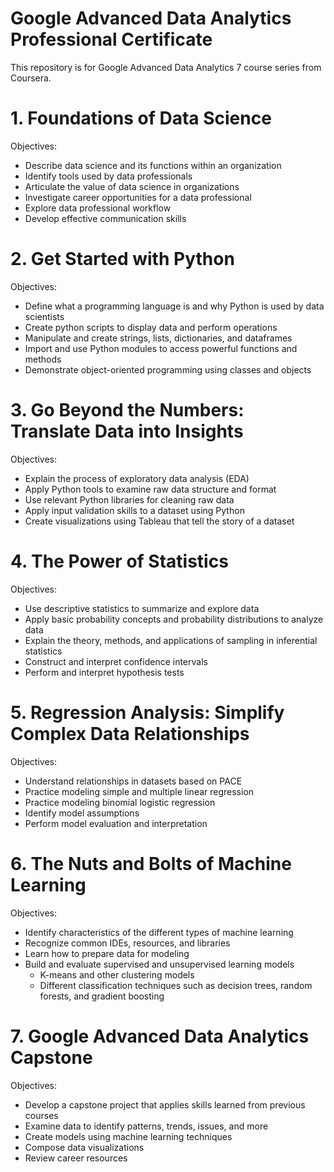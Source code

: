 # Google Advanced Data Analytics Professional Certificate
 This repository is for Google Advanced Data Analytics 7 course series from Coursera. 

# 1. Foundations of Data Science
Objectives: 
* Describe data science and its functions within an organization
* Identify tools used by data professionals
* Articulate the value of data science in organizations
* Investigate career opportunities for a data professional
* Explore data professional workflow
* Develop effective communication skills

# 2. Get Started with Python
Objectives: 
* Define what a programming language is and why Python is used by data scientists
* Create python scripts to display data and perform operations
* Manipulate and create strings, lists, dictionaries, and dataframes
* Import and use Python modules to access powerful functions and methods
* Demonstrate object-oriented programming using classes and objects

# 3. Go Beyond the Numbers: Translate Data into Insights
Objectives: 
* Explain the process of exploratory data analysis (EDA)
* Apply Python tools to examine raw data structure and format
* Use relevant Python libraries for cleaning raw data
* Apply input validation skills to a dataset using Python
* Create visualizations using Tableau that tell the story of a dataset

# 4. The Power of Statistics
Objectives: 
* Use descriptive statistics to summarize and explore data
* Apply basic probability concepts and probability distributions to analyze data
* Explain the theory, methods, and applications of sampling in inferential statistics
* Construct and interpret confidence intervals
* Perform and interpret hypothesis tests

# 5. Regression Analysis: Simplify Complex Data Relationships
Objectives: 
* Understand relationships in datasets based on PACE
* Practice modeling simple and multiple linear regression
* Practice modeling binomial logistic regression
* Identify model assumptions
* Perform model evaluation and interpretation

# 6. The Nuts and Bolts of Machine Learning
Objectives: 
* Identify characteristics of the different types of machine learning
* Recognize common IDEs, resources, and libraries
* Learn how to prepare data for modeling
* Build and evaluate supervised and unsupervised learning models
    * K-means and other clustering models
    * Different classification techniques such as decision trees, random forests, and gradient boosting

# 7. Google Advanced Data Analytics Capstone
Objectives: 
* Develop a capstone project that applies skills learned from previous courses
* Examine data to identify patterns, trends, issues, and more
* Create models using machine learning techniques
* Compose data visualizations
* Review career resources